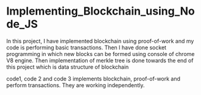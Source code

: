 # Implementing_Blockchain_using_Node_JS
In this project, I have implemented blockchain using proof-of-work and my code is performing basic transactions.
Then I have done socket programming in which new blocks can be formed using console of chrome V8 engine.
Then implementation of merkle tree is done towards the end of this project which is data structure of blockchain

code1, code 2 and code 3 implements blockchain, proof-of-work and perform transactions. They are working independently.
